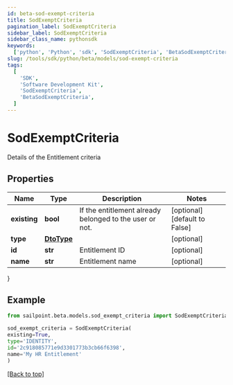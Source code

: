 ```yaml
---
id: beta-sod-exempt-criteria
title: SodExemptCriteria
pagination_label: SodExemptCriteria
sidebar_label: SodExemptCriteria
sidebar_class_name: pythonsdk
keywords:
  ['python', 'Python', 'sdk', 'SodExemptCriteria', 'BetaSodExemptCriteria']
slug: /tools/sdk/python/beta/models/sod-exempt-criteria
tags:
  [
    'SDK',
    'Software Development Kit',
    'SodExemptCriteria',
    'BetaSodExemptCriteria',
  ]
---
```


# SodExemptCriteria

Details of the Entitlement criteria

## Properties

| Name | Type | Description | Notes |
| --- | --- | --- | --- |
| **existing** | **bool** | If the entitlement already belonged to the user or not. | [optional] [default to False] |
| **type** | [**DtoType**](dto-type) |  | [optional] |
| **id** | **str** | Entitlement ID | [optional] |
| **name** | **str** | Entitlement name | [optional] |

}

## Example

```python
from sailpoint.beta.models.sod_exempt_criteria import SodExemptCriteria

sod_exempt_criteria = SodExemptCriteria(
existing=True,
type='IDENTITY',
id='2c918085771e9d3301773b3cb66f6398',
name='My HR Entitlement'
)

```

[[Back to top]](#)
